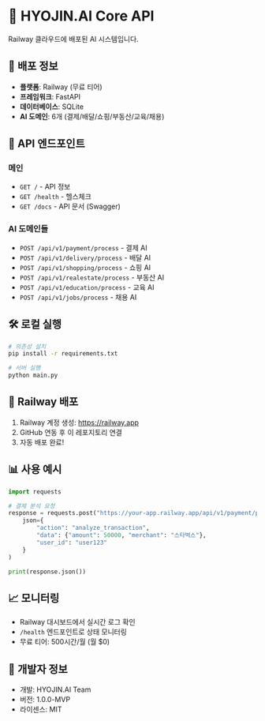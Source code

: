 # 🧠 HYOJIN.AI Core API

Railway 클라우드에 배포된 AI 시스템입니다.

## 🚀 배포 정보

- **플랫폼**: Railway (무료 티어)
- **프레임워크**: FastAPI
- **데이터베이스**: SQLite
- **AI 도메인**: 6개 (결제/배달/쇼핑/부동산/교육/채용)

## 📱 API 엔드포인트

### 메인
- `GET /` - API 정보
- `GET /health` - 헬스체크
- `GET /docs` - API 문서 (Swagger)

### AI 도메인들
- `POST /api/v1/payment/process` - 결제 AI
- `POST /api/v1/delivery/process` - 배달 AI
- `POST /api/v1/shopping/process` - 쇼핑 AI
- `POST /api/v1/realestate/process` - 부동산 AI
- `POST /api/v1/education/process` - 교육 AI
- `POST /api/v1/jobs/process` - 채용 AI

## 🛠️ 로컬 실행

```bash
# 의존성 설치
pip install -r requirements.txt

# 서버 실행
python main.py
```

## 🚂 Railway 배포

1. Railway 계정 생성: https://railway.app
2. GitHub 연동 후 이 레포지토리 연결
3. 자동 배포 완료!

## 📊 사용 예시

```python
import requests

# 결제 분석 요청
response = requests.post("https://your-app.railway.app/api/v1/payment/process", 
    json={
        "action": "analyze_transaction",
        "data": {"amount": 50000, "merchant": "스타벅스"},
        "user_id": "user123"
    }
)

print(response.json())
```

## 📈 모니터링

- Railway 대시보드에서 실시간 로그 확인
- `/health` 엔드포인트로 상태 모니터링
- 무료 티어: 500시간/월 (월 $0)

## 🔧 개발자 정보

- 개발: HYOJIN.AI Team
- 버전: 1.0.0-MVP
- 라이센스: MIT
